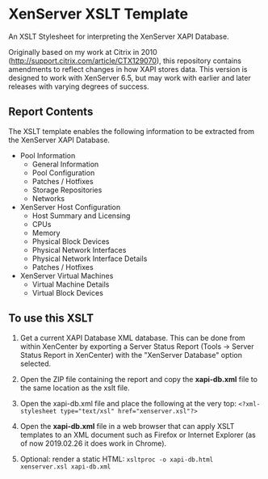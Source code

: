 # XenServer XSLT Template

An XSLT Stylesheet for interpreting the XenServer XAPI Database.

Originally based on my work at Citrix in 2010 (http://support.citrix.com/article/CTX129070), this repository contains amendments to reflect changes in how XAPI stores data. This version is designed to work with XenServer 6.5, but may work with earlier and later releases with varying degrees of success.

## Report Contents

The XSLT template enables the following information to be extracted from the XenServer XAPI Database.

* Pool Information
  * General Information
  * Pool Configuration
  * Patches / Hotfixes
  * Storage Repositories
  * Networks
* XenServer Host Configuration
  * Host Summary and Licensing
  * CPUs
  * Memory
  * Physical Block Devices
  * Physical Network Interfaces
  * Physical Network Interface Details
  * Patches / Hotfixes
* XenServer Virtual Machines
  * Virtual Machine Details
  * Virtual Block Devices

## To use this XSLT

1. Get a current XAPI Database XML database. This can be done from within XenCenter by exporting a Server Status Report (Tools -> Server Status Report in XenCenter) with the "XenServer Database" option selected.

2. Open the ZIP file containing the report and copy the **xapi-db.xml** file to the same location as the xslt file.

3. Open the xapi-db.xml file and place the following at the very top:
`<?xml-stylesheet type="text/xsl" href="xenserver.xsl"?>`

4. Open the **xapi-db.xml** file in a web browser that can apply XSLT templates to an XML document such as Firefox or Internet Explorer (as of now 2019.02.26 it does work in Chrome).

5. Optional: render a static HTML: `xsltproc -o xapi-db.html xenserver.xsl xapi-db.xml`
